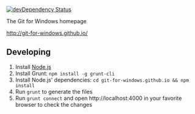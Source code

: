 [![devDependency Status](https://david-dm.org/msysgit/msysgit.github.com/dev-status.png)](https://david-dm.org/msysgit/msysgit.github.com#info=devDependencies)

The Git for Windows homepage

http://git-for-windows.github.io/


## Developing

1. Install [Node.js](http://nodejs.org/)
2. Install Grunt: `npm install -g grunt-cli`
3. Install Node.js' dependencies: `cd git-for-windows.github.io && npm install`
4. Run `grunt` to generate the files
5. Run `grunt connect` and open http://localhost:4000
   in your favorite browser to check the changes
